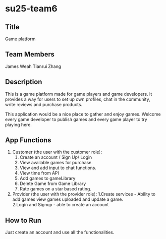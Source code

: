 # su25-team6

## Title
Game platform

## Team Members
James Weah
Tianrui Zhang

## Description 
This is a game platform made for game players and game developers. It provides a way for users to set up own profiles, chat in the community, write reviews and purchase products. 

This application would be a nice place to gather and enjoy games. Welcome every game developer to publish games and every game player to try playing here.

## App Functions 
1. Customer (the user with the customer role):
    1. Create an account / Sign Up/ Login
    2. View available games for purchase.
    3. View and add input to chat functions.
    4. View time from API
    5. Add games to gameLibrary
    6. Delete Game from Game Library
    7. Rate games on a star based rating.
2. Provider (the user with the provider role):
     1.Create services - Ability to add games
     view games uploaded and update a game.  
     2.Login and Signup - able to create an account

##  How to Run
Just create an account and use all the functionalities.
